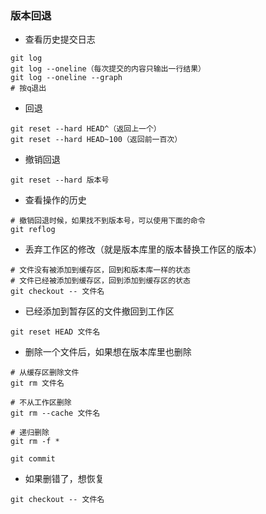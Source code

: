 ### 版本回退

* 查看历史提交日志

```
git log
git log --oneline（每次提交的内容只输出一行结果）
git log --oneline --graph
# 按q退出
```

* 回退

```
git reset --hard HEAD^（返回上一个）
git reset --hard HEAD~100（返回前一百次）
```

* 撤销回退

```
git reset --hard 版本号
```

* 查看操作的历史

```
# 撤销回退时候，如果找不到版本号，可以使用下面的命令
git reflog
```

* 丢弃工作区的修改（就是版本库里的版本替换工作区的版本）

```
# 文件没有被添加到缓存区，回到和版本库一样的状态
# 文件已经被添加到缓存区，回到添加到缓存区的状态
git checkout -- 文件名
```

* 已经添加到暂存区的文件撤回到工作区

```
git reset HEAD 文件名
```

* 删除一个文件后，如果想在版本库里也删除

```
# 从缓存区删除文件
git rm 文件名

# 不从工作区删除
git rm --cache 文件名

# 递归删除
git rm -f *

git commit
```

* 如果删错了，想恢复

```
git checkout -- 文件名
```
